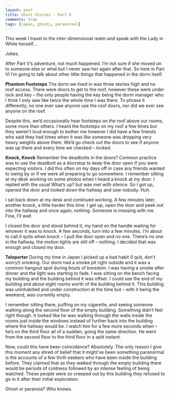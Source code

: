 ```yaml
---
layout: post
title: Ghost Stories - Part 6
comments: true
tags: [japan, ghosts, paranormal]
---
```


This week I travel to the inter-dimensional realm and speak with the Lady in White herself…

Jokes.

After Part V’s adventure, not much happened. I’m not sure if she moved on to someone else or what but I never saw her again after that. So here in Part VI I’m going to talk about other little things that happened in the dorm itself.

**Phantom Footsteps**
The dorm we lived in was three stories high and no roof access. There were doors to get to the roof, however these were under lock and key – the only people having the key being the dorm manager who I think I only saw like twice the whole time I was there. To phrase it differently, no one ever saw anyone use the roof doors, nor did we ever see anyone on the roof.

Despite this, we’d occasionally hear footsteps on the roof above our rooms, some more than others. I heard the footsteps on my roof a few times but they weren’t loud enough to bother me however I did have a few friends who said they had times when it was like someone was dropping very heavy weights above them. We’d go check out the doors to see if anyone was up there and every time we checked – locked.

**Knock, Knock**
Remember the deadbolts in the doors? Common practice was to use the deadbolt as a doorstop to keep the door open if you were expecting visitors. I did this often on my days off in case any friends wanted to swing by or if we were all preparing to go somewhere. I remember sitting at my desk working on some photos when I heard a knock at my door. I replied with the usual What’s up? but was met with silence. So I got up, opened the door and looked down the hallway and saw nobody. Huh.

I sat back down at my desk and continued working. A few minutes later, another knock, a little harder this time. I get up, open the door and peek out into the hallway and once again, nothing. Someone is messing with me. Fine, I’ll wait.

I closed the door and stood behind it, my hand on the handle waiting for whoever it was to knock. A few seconds, turn into a few minutes. I’m about to call it quits when knock – I pull the door open and no one. There’s no one in the hallway, the motion lights are still off – nothing. I decided that was enough and closed my door.

**Teleporter**
During my time in Japan I picked up a bad habit (I quit, don’t worry!) smoking. Our dorm had a smoke pit right outside and it was a common hangout spot during bouts of boredom. I was having a smoke after dinner and the light was starting to fade. I was sitting on the bench facing my building and the building behind it was offset. I could see the end of my building and about eight rooms worth of the building behind it. This building was uninhabited and under construction at the time but – with it being the weekend, was currently empty.

I remember sitting there, puffing on my cigarette, and seeing someone walking along the second floor of the empty building. Something didn’t feel right though. It looked like he was walking through the walls inside the rooms just inside the windows instead of further back into the building where the hallway would be. I watch him for a few more seconds when – he’s on the third floor all of a sudden, going the same direction. He went from the second floor to the third floor in a split instant.

Now, could this have been coincidence? Absolutely. The only reason I give this moment any shred of belief that it might’ve been something paranormal is the accounts of a few thrill-seekers who have been inside the building before. They claimed that as they walked through the empty building there would be periods of coldness followed by an intense feeling of being watched. These people were so creeped out by this building they refused to go in it after their initial exploration.

Ghost or paranoia? Who knows.